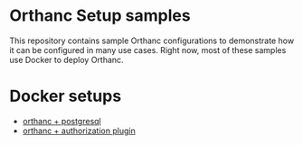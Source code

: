 # Orthanc Setup samples

This repository contains sample Orthanc configurations to demonstrate how it can be configured in many use cases.  Right now, most of these samples use Docker to deploy Orthanc.

# Docker setups

- [orthanc + postgresql](docker/orthanc+postgresql/README.md)
- [orthanc + authorization plugin](docker/orthanc+authorization-plugin/README.md)